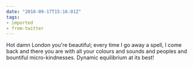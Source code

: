 ```yaml
---
date: "2018-09-17T15:16:01Z"
tags:
- imported
- from-twitter
---
```

Hot damn London you're beautiful; every time I go away a spell, I come back and there you are with all your colours and sounds and peoples and bountiful micro-kindnesses. Dynamic equilibrium at its best!
